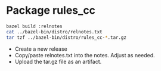 # Package rules_cc

```bash
bazel build :relnotes
cat ../bazel-bin/distro/relnotes.txt
tar tzf ../bazel-bin/distro/rules_cc-*.tar.gz
```

- Create a new release
- Copy/paste relnotes.txt into the notes. Adjust as needed.
- Upload the tar.gz file as an artifact.
